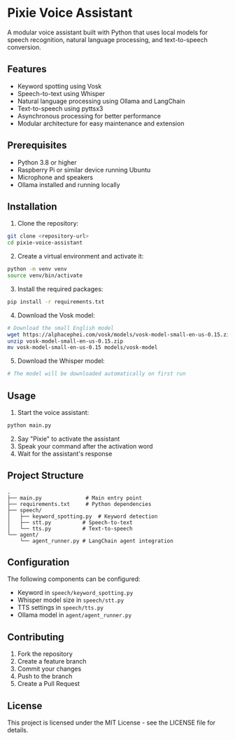 # Pixie Voice Assistant

A modular voice assistant built with Python that uses local models for speech recognition, natural language processing, and text-to-speech conversion.

## Features

- Keyword spotting using Vosk
- Speech-to-text using Whisper
- Natural language processing using Ollama and LangChain
- Text-to-speech using pyttsx3
- Asynchronous processing for better performance
- Modular architecture for easy maintenance and extension

## Prerequisites

- Python 3.8 or higher
- Raspberry Pi or similar device running Ubuntu
- Microphone and speakers
- Ollama installed and running locally

## Installation

1. Clone the repository:
```bash
git clone <repository-url>
cd pixie-voice-assistant
```

2. Create a virtual environment and activate it:
```bash
python -m venv venv
source venv/bin/activate
```

3. Install the required packages:
```bash
pip install -r requirements.txt
```

4. Download the Vosk model:
```bash
# Download the small English model
wget https://alphacephei.com/vosk/models/vosk-model-small-en-us-0.15.zip
unzip vosk-model-small-en-us-0.15.zip
mv vosk-model-small-en-us-0.15 models/vosk-model
```

5. Download the Whisper model:
```bash
# The model will be downloaded automatically on first run
```

## Usage

1. Start the voice assistant:
```bash
python main.py
```

2. Say "Pixie" to activate the assistant
3. Speak your command after the activation word
4. Wait for the assistant's response

## Project Structure

```
.
├── main.py              # Main entry point
├── requirements.txt     # Python dependencies
├── speech/
│   ├── keyword_spotting.py  # Keyword detection
│   ├── stt.py          # Speech-to-text
│   └── tts.py          # Text-to-speech
└── agent/
    └── agent_runner.py # LangChain agent integration
```

## Configuration

The following components can be configured:

- Keyword in `speech/keyword_spotting.py`
- Whisper model size in `speech/stt.py`
- TTS settings in `speech/tts.py`
- Ollama model in `agent/agent_runner.py`

## Contributing

1. Fork the repository
2. Create a feature branch
3. Commit your changes
4. Push to the branch
5. Create a Pull Request

## License

This project is licensed under the MIT License - see the LICENSE file for details.